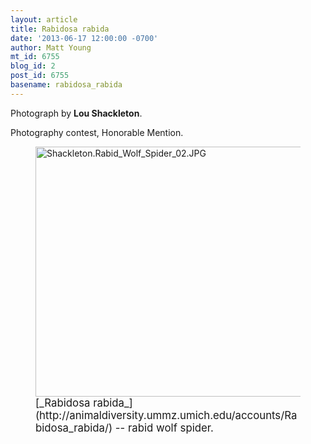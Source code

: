 ```yaml
---
layout: article
title: Rabidosa rabida
date: '2013-06-17 12:00:00 -0700'
author: Matt Young
mt_id: 6755
blog_id: 2
post_id: 6755
basename: rabidosa_rabida
---
```

Photograph by **Lou Shackleton**.

Photography contest, Honorable Mention.

<figure>
<img src="/PT/uploads/2013/Shackleton.Rabid_Wolf_Spider_02.JPG" alt="Shackleton.Rabid_Wolf_Spider_02.JPG" width="600" height="400" />
<figcaption markdown="span">
<big>[_Rabidosa rabida_](http://animaldiversity.ummz.umich.edu/accounts/Rabidosa_rabida/) -- rabid wolf spider.</big>

</figcaption>
</figure>
